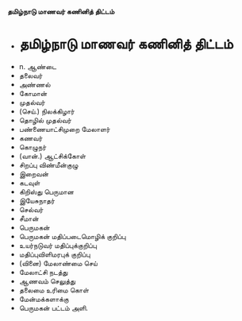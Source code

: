 **தமிழ்நாடு மாணவர் கணினித் திட்டம்**
- # தமிழ்நாடு மாணவர் கணினித் திட்டம்
- n. ஆண்டை
- தலைவர்
- அண்ணல்
- கோமான்
- முதல்வர்
- (செய்.) நிலக்கிழார்
- தொழில் முதல்வர்
- பண்ணையாட்சிமுறை மேலாளர்
- கணவர்
- கொழுநர்
- (வான்.) ஆட்சிக்கோள்
- சிறப்பு விண்மீன்குழு
- இறைவன்
- கடவுள்
- கிறிஸ்து பெருமான
- இயேசுநாதர்
- செல்வர்
- சீமான்
- பெருமகன்
- பெருமகன் மதிப்படைமொழிக் குறிப்பு
- உயர்நடுவர் மதிப்புக்குறிப்பு
- மதிப்புவிளிமரபுக் குறிப்பு
- (வினை) மேலாண்மை செய்
- மேலாட்சி நடத்து
- ஆணவம் செலுத்து
- தலைமை உரிமை கொள்
- மேன்மக்களாக்கு
- பெருமகன் பட்டம் அளி.

